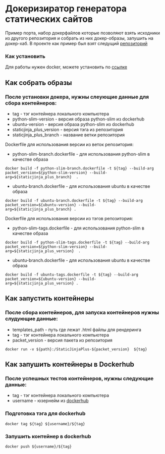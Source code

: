 # Докеризиратор генератора статических сайтов

Пример порта, набор докерфайлов которые позволяют взять исходники из другого репозитория и собрать из них докер-образы, запушить на докер-хаб.
В проекте как пример был взят следущий [репозиторий](https://github.com/MrDave/StaticJinjaPlus)

### Как установить

Для работы нужен docker, можете установить по [ссылке](https://docs.docker.com/engine/install/)

## Как собрать образы
### После установки докера, нужны слеующие данные для сбора контейнеров:
* tag - тэг контейнера локального компьютера
* python-slim-version - версия образа python-slim из dockerhub
* ubuntu-version - версия образа python-slim из dockerhub
* staticjinja_plus_version - версия тэга из репозитория
* staticjinja_plus_branch - название ветки репозитория


Dockerfile для использования версии из веток репозитория:

* python-slim-branch.dockerfile - для использования python-slim в качестве образа

```
docker build -f python-slim-branch.dockerfile -t ${tag} --build-arg packet_version=${python-slim-version} --build-arg=${staticjinja_plus_branch}  .
```

* ubuntu-branch.dockerfile - для использования ubuntu в качестве образа
```
docker build -f ubuntu-branch.dockerfile -t ${tag} --build-arg packet_version=${ubuntu-version} --build-arg=${staticjinja_plus_branch} .
```

Dockerfile для использования версии из тэгов репозитория:

* python-slim-tags.dockerfile - для использования python-slim в качестве образа
```
docker build -f python-slim-tags.dockerfile -t ${tag} --build-arg packet_version=${python-slim-version} --build-arg=${staticjinja_plus_version}  .
```

* ubuntu-branch.dockerfile - для использования ubuntu в качестве образа
```
docker build -f ubuntu-tags.dockerfile -t ${tag} --build-arg packet_version=${ubuntu-version} --build-arg=${staticjinja_plus_version} .
```

## Как запустить контейнеры
### После сбора контейнеров, для запуска контейнеров нужны слудующие данные:
* templates_path - путь где лежат .html файлы для рендеринга
* tag - тэг контейнера локального компьютера
* packet_version - версия пакета из репозитория

```
docker run -v ${path}:/StaticJinjaPlus-${packet_version}  ${tag}
```

## Как запушить контейнеры в Dockerhub
### После успешных тестов контейнеров, нужны следующие данные:
* tag - тэг контейнера локального компьютера
* username - юзернейм из [dockerhub](https://hub.docker.com/)

### Подготовка тэга для dockerhub
```
docker tag ${tag} ${username}/${tag}
```
### Запушить контейнер в dockerhub
```
docker push ${username}/${tag}
```